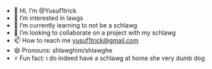 - 👋 Hi, I’m @Yusuf1trick
- 👀 I’m interested in lawgs
- 🌱 I’m currently learning to not be a schlawg
- 💞️ I’m looking to collaborate on a project with my schlawg
- 📫 How to reach me yusuf1trick@gmail.com
- 😄 Pronouns: shlawghim/shlawghe
- ⚡ Fun fact: i do indeed have a schlawg at home she very dumb dog

<!---
Yusuf1trick/Yusuf1trick is a ✨ special ✨ repository because its `README.md` (this file) appears on your GitHub profile.
You can click the Preview link to take a look at your changes.
--->
